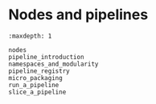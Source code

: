 # Nodes and pipelines

```{toctree}
:maxdepth: 1

nodes
pipeline_introduction
namespaces_and_modularity
pipeline_registry
micro_packaging
run_a_pipeline
slice_a_pipeline
```
